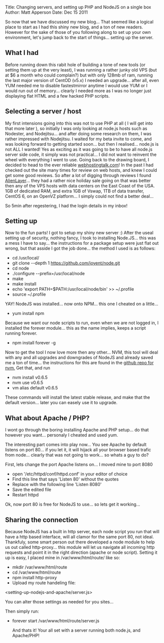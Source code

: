 Title: Changing servers, and setting up PHP and NodeJS on a single box
Author: Matt Apperson
Date: Dec 15 2011

So now that we have discussed my new blog... That seemed like a logical place to start as I had this shiny new blog, and a ton of new readers. However for the sake of those of you following along to set up your own environment, let's jump back to the start of things... setting up the server. 

## What I had
Before running down this rabit hole of building a tone of new tools (or setting them up at the very least), I was running a rather junky old VPS (but at $6 a month who could complain?) but with only 128mb of ram, running the last major version of CentOD (v5.x) I needed an upgrade... after all, even YUM needed me to disable fastestmirror anytime I would use YUM or I would run out of memory... clearly I needed more as I was no longer just displaying flat HTML and a few hacked PHP scripts.

## Selecting a server / host
My first intensions going into this was not to use PHP at all ( I will get into that more later ), so initially I was only looking at node.js hosts such as Nodester, and Nodejitsu... and after doing some research on them, I was rather impressed with Nodejitsu. I waited for my beta invite to come, and was looking forward to getting started soon... but then I realised... node.js is not ALL I wanted! Yes as exciting as it was going to be to have all node.js server side code, it simply was not practical... I did not want to reinvent the wheel with everything I went to use.
Going back to the drawing board, I decided to head to the ever reliable [webhostingtalk.com](webhostingtalk.com)! In the past I had checked out the site many times for review on web hosts, and knew I could get some good reviews. So after a lot of digging through reviews I found [AlienLayer](http://alienvps.com/vps-hosting-specials/)... they had a rather nice holiday sale going on that was better then any of the VPS hosts with data centers on the East Coast of the USA. 1GB of dedicated RAM, and extra 1GB of Vswap, 1TB of data transfer, CentOS 6, on an OpenVZ platform... I simply could not find a better deal... 

So 5min after regestering, I had the login details in my inbox!

## Setting up
Now to the fun parts! I got to setup my shiny new server :) After the useal setting up of security, nothing fancy, I took to installing Node.JS... this was a mess I have to say... the instructions for a package setup were just flat out wrong, but that asside I got the job done... the method I used is as follows:

- cd /usr/local/
- git clone --depth 1 https://github.com/joyent/node.git
- cd node
- ./configure --prefix=/usr/local/node
- make
- make install
- echo 'export PATH=$PATH:/usr/local/node/bin' >> ~/.profile
- source ~/.profile

YAY! NodeJS was installed... now onto NPM... this one I cheated on a little...

- yum install npm

Because we want our node scripts to run, even when we are not logged in, I installed the forever module... this as the name implies, keeps a script running forever.

- npm install forever -g

Now to get the tool I now love more then any other... NVM, this tool will deal with any and all upgrades and downgrades of NodeJS and already saved me a ton of time... the instructions for this are found in the [github repo for nvm.](https://github.com/creationix/nvm) Get that, and run 

- nvm install v0.6.5
- nvm use v0.6.5
- vm alias default v0.6.5

These commands will install the latest stable release, and make that the default version... later you can easely use it to upgrade.

## What about Apache / PHP?
I wont go through the boring installing Apache and PHP setup... do that however you want... personaly I cheated and used yum.

The interesting part comes into play now...
You see Apache by default listens on port 80... if you let it, it will hijack all your browser based trafic from node... clearly that was not going to work... so whats a guy to do?

First, lets change the port Apache listens on... I moved mine to port 8080

- open '/etc/httpd/conf/httpd.conf' in your editor of choice
- Find this line that says 'Listen 80' without the quotes
- Replace with the following line 'Listen 8080'
- Save the edited file
- Restart httpd

Ok, now port 80 is free for NodeJS to use... so lets get it working...

## Sharing the connection
Because NodeJS has a built in http server, each node script you run that will have a http based interface, will all clamor for the same port 80, not ideal. 
Thankfuly, some smart person out there developed a node module to help us out called http-proxy... this module will let us navigate all incoming http requests and point it in the right direction (apache or node script).
Setting it up is easy, I placed mine in /var/www/html/route/ like so:

- mkdir /var/www/html/route
- cd /var/www/html/route
- npm install http-proxy
- Upload my route handeling file: 

<setting-up-nodejs-and-apache/server.js>

You can alter those settings as needed for you sites...

Then simply run:

- forever start /var/www/html/route/server.js

  And thats it! Your all set with a server running both node.js, and Apache/PHP!